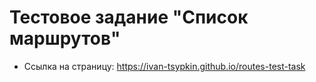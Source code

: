 # Тестовое задание "Список маршрутов"

- Ссылка на страницу: https://ivan-tsypkin.github.io/routes-test-task